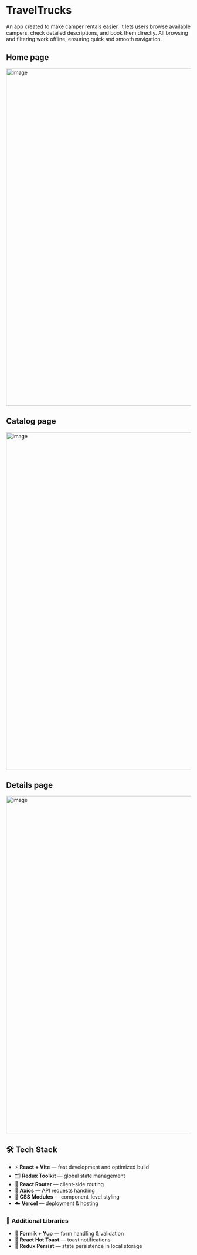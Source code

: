 # TravelTrucks

An app created to make camper rentals easier. It lets users browse available campers, check detailed descriptions, and book them directly. All browsing and filtering work offline, ensuring quick and smooth navigation.

## Home page

<img width="1899" height="917" alt="image" src="https://github.com/user-attachments/assets/18224003-f71e-4554-a3e7-c8bb92ce2910" />

## Catalog page

<img width="1903" height="918" alt="image" src="https://github.com/user-attachments/assets/bb98ba06-2233-4faf-a159-3b9380651b5c" />

## Details page

<img width="1901" height="917" alt="image" src="https://github.com/user-attachments/assets/6d92e1b3-881c-4360-a5d8-b84b55b0b7b6" />

## 🛠️ Tech Stack

- ⚡ **React + Vite** — fast development and optimized build  
- 🗂️ **Redux Toolkit** — global state management  
- 🧭 **React Router** — client-side routing  
- 🔌 **Axios** — API requests handling  
- 🎨 **CSS Modules** — component-level styling  
- ☁️ **Vercel** — deployment & hosting

### 🔧 Additional Libraries
- 📝 **Formik + Yup** — form handling & validation  
- 🔔 **React Hot Toast** — toast notifications  
- 💾 **Redux Persist** — state persistence in local storage
